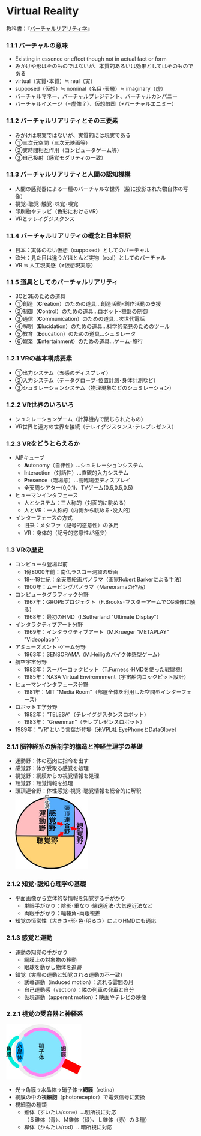 # Virtual Reality
教科書：『[バーチャルリアリティ学](https://amzn.to/3uGdfYU)』

### 1.1.1 バーチャルの意味

* Existing in essence or effect though not in actual fact or form  
* みかけや形はそのものではないが、本質的あるいは効果としてはそのものである
* virtual（実質･本質）≒ real（実）
* supposed（仮想）≒ nominal（名目･表層）≒ imaginary（虚）
* バーチャルマネー、バーチャルプレジデント、バーチャルカンパニー
* バーチャルイメージ（=虚像？）、仮想敵国（≠​バーチャルエニミー）

### 1.1.2 バーチャルリアリティとその三要素

* みかけは現実ではないが、実質的には現実である
* ①三次元空間（三次元映画等）
* ②実時間相互作用（コンピュータゲーム等）
* ③自己投射（感覚モダリティの一致）

### 1.1.3 バーチャルリアリティと人間の認知機構

* 人間の感覚器による一種のバーチャルな世界（脳に投影された物自体の写像）
* 視覚･聴覚･触覚･味覚･嗅覚
* 印刷物やテレビ（色彩におけるVR）
* VRとテレイグジスタンス

### 1.1.4 バーチャルリアリティの概念と日本語訳

* 日本：実体のない仮想（supposed）としてのバーチャル
* 欧米：見た目は違うがほとんど実物（real）としてのバーチャル
* VR ≒ 人工現実感（≠​仮想現実感）

### 1.1.5 道具としてのバーチャルリアリティ

* 3Cと3Eのための道具
* ①創造（**C**reation）のための道具…創造活動･創作活動の支援
* ②制御（**C**ontrol）のための道具…ロボット･機器の制御
* ③通信（**C**ommunication）のための道具…次世代電話
* ④解明（**E**lucidation）のための道具…科学的発見のためのツール
* ⑤教育（**E**ducation）のための道具…シュミレータ
* ⑥娯楽（**E**ntertainment）のための道具…ゲーム･旅行

### 1.2.1 VRの基本構成要素

* ①出力システム（五感のディスプレイ）
* ②入力システム（データグローブ･位置計測･身体計測など）
* ③シュミレーションシステム（物理現象などのシュミレーション）

### 1.2.2 VR世界のいろいろ

* シュミレーションゲーム（計算機内で閉じられたもの）
* VR世界と遠方の世界を接続（テレイグジスタンス･テレプレゼンス）

### 1.2.3 VRをどうとらえるか

* AIPキューブ  
    * **A**utonomy（自律性）…シュミレーションシステム
    * **I**nteraction（対話性）…直観的入力システム
    * **P**resence（臨場感）…高臨場型ディスプレイ
    * 全天周シアター(0,0,1)、TVゲーム(0.5,0.5,0.5)
* ヒューマンインタフェース  
    * 人とシステム：三人称的（対面的に眺める）
    * 人とVR：一人称的（内側から眺める･没入的）
* インターフェースの方式  
    * 旧来：メタファ（記号的恣意性）の多用
    * VR：身体的（記号的恣意性が極少）

### 1.3 VRの歴史

* コンピュータ登場以前
    * 1億8000年前：南仏ラスコー洞窟の壁画
    * 18～19世紀：全天周絵画パノラマ（画家Robert Barkerによる手法）
    * 1900年：ムービングパノラマ（Mareoramaの作品）
* コンピュータグラフィック分野
    * 1967年：GROPEプロジェクト（F.Brooks･マスターアームでCG映像に触る）
    * 1968年：最初のHMD（I.Sutherland "Ultimate Display"）
* インタラクティブアート分野
    * 1969年：インタラクティブアート（M.Krueger "METAPLAY" "Videoplace"）
* アミューズメント･ゲーム分野
    * 1963年：SENSORAMA（M.Heiligのバイク体感型ゲーム）
* 航空宇宙分野
    * 1982年：スーパーコックピット（T.Furness･HMDを使った戦闘機）
    * 1985年：NASA Virtual Enviromnment（宇宙船内コックピット設計）
* ヒューマンインタフェース分野
    * 1981年：MIT "Media Room"（部屋全体を利用した空間型インターフェース）
* ロボット工学分野
    * 1982年："TELESA"（テレイグジスタンスロボット）
    * 1983年："Greenman"（テレプレゼンスロボット）
* 1989年："VR"という言葉が登場（米VPL社 EyePhoneとDataGlove） 

### 2.1.1 脳神経系の解剖学的構造と神経生理学の基礎

* 運動野：体の筋肉に指令を出す
* 感覚野：体が受取る感覚を処理
* 視覚野：網膜からの視覚情報を処理
* 聴覚野：聴覚情報を処理
* 頭頂連合野：体性感覚･視覚･聴覚情報を総合的に解釈  
![cerebrum](jpg/cerebrum.jpg)

### 2.1.2 知覚･認知心理学の基礎

* 平面画像から立体的な情報を知覚する手がかり
    * 単眼手がかり：陰影･重なり･線遠近法･大気遠近法など
    * 両眼手がかり：輻輳角･両眼視差
* 知覚の恒常性（大きさ･形･色･明るさ）によりHMDにも適応

### 2.1.3 感覚と運動

* 運動の知覚の手がかり
    * 網膜上の対象物の移動
    * 眼球を動かし物体を追跡
* 錯覚（実際の運動と知覚される運動の不一致）
    * 誘導運動（induced motion）：流れる雲間の月
    * 自己運動感（vection）：隣の列車の発車と自分
    * 仮現運動（apperent motion）：映画やテレビの映像

### 2.2.1 視覚の受容器と神経系

![cerebrum](jpg/eyeball.jpg)
* 光→角膜→水晶体→硝子体→**網膜**（retina）
* 網膜の中の**視細胞**（photoreceptor）で電気信号に変換
* 視細胞の種類
    * 錐体（すいたい/cone）…明所視に対応  
    （Ｓ錐体（青）、Ｍ錐体（緑）、Ｌ錐体（赤）の３種）
    * 桿体（かんたい/rod）…暗所視に対応